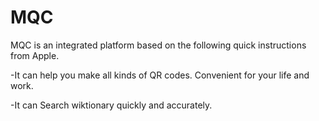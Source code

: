 # MQC
MQC is an integrated platform based on the following quick instructions from Apple.

-It can help you make all kinds of QR codes. Convenient for your life and work.

-It can Search wiktionary quickly and accurately.
